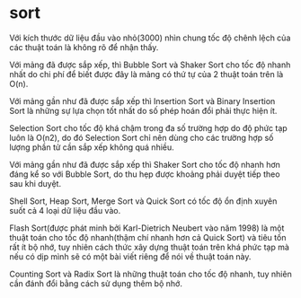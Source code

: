 # sort

Với kích thước dữ liệu đầu vào nhỏ(3000) nhìn chung tốc độ chênh lệch của các thuật toán là không rõ để nhận thấy.

Với mảng đã được sắp xếp, thì Bubble Sort và Shaker Sort cho tốc độ nhanh nhất do chi phí để biết được đây là mảng có thứ tự của 2 thuật toán trên là O(n).

Với mảng gần như đã được sắp xếp thì Insertion Sort và Binary Insertion Sort là những sự lựa chọn tốt nhất do số phép hoán đổi phải thực hiện ít.

Selection Sort cho tốc độ khá chậm trong đa số trường hợp do độ phức tạp luôn là O(n2), do đó Selection Sort chỉ nên dùng cho các trường hợp số lượng phần tử cần sắp xếp không quá nhiều.

Với mảng gần như đã được sắp xếp thì Shaker Sort cho tốc độ nhanh hơn đáng kể so với Bubble Sort, do thu hẹp được khoảng phải duyệt tiếp theo sau khi duyệt.

Shell Sort, Heap Sort, Merge Sort và Quick Sort có tốc độ ổn định xuyên suốt cả 4 loại dữ liệu đầu vào.

Flash Sort(được phát minh bởi Karl-Dietrich Neubert vào năm 1998) là một thuật toán cho tốc độ nhanh(thậm chí nhanh hơn cả Quick Sort) và tiêu tốn rất ít bộ nhớ, tuy nhiên cách thức xây dựng thuật toán trên khá phức tạp mà nếu có dịp mình sẽ có một bài viết riêng để nói về thuật toán này.

Counting Sort và Radix Sort là những thuật toán cho tốc độ nhanh, tuy nhiên cần đánh đổi bằng cách sử dụng thêm bộ nhớ.
